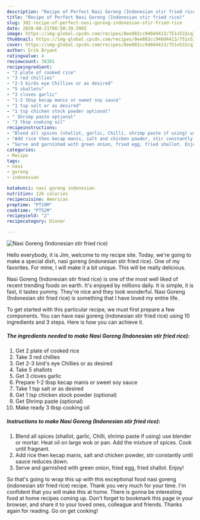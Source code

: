 ```yaml
---
description: "Recipe of Perfect Nasi Goreng (Indonesian stir fried rice)"
title: "Recipe of Perfect Nasi Goreng (Indonesian stir fried rice)"
slug: 382-recipe-of-perfect-nasi-goreng-indonesian-stir-fried-rice
date: 2020-08-21T08:50:39.590Z
image: https://img-global.cpcdn.com/recipes/8ee882cc940d4413/751x532cq70/nasi-goreng-indonesian-stir-fried-rice-recipe-main-photo.jpg
thumbnail: https://img-global.cpcdn.com/recipes/8ee882cc940d4413/751x532cq70/nasi-goreng-indonesian-stir-fried-rice-recipe-main-photo.jpg
cover: https://img-global.cpcdn.com/recipes/8ee882cc940d4413/751x532cq70/nasi-goreng-indonesian-stir-fried-rice-recipe-main-photo.jpg
author: Erik Bryant
ratingvalue: 4
reviewcount: 38301
recipeingredient:
- "2 plate of cooked rice"
- "3 red chillies"
- "2-3 birds eye Chillies or as desired"
- "5 shallots"
- "3 cloves garlic"
- "1-2 tbsp kecap manis or sweet soy sauce"
- "1 tsp salt or as desired"
- "1 tsp chicken stock powder optional"
- " Shrimp paste optional"
- "3 tbsp cooking oil"
recipeinstructions:
- "Blend all spices (shallot, garlic, Chilli, shrimp paste if using) use blender or mortar. Heat oil on large wok or pan. Add the mixture of spices. Cook until fragnant."
- "Add rice then kecap manis, salt and chicken powder, stir constantly until sauce reduces down."
- "Serve and garnished with green onion, fried egg, fried shallot. Enjoy!"
categories:
- Recipe
tags:
- nasi
- goreng
- indonesian

katakunci: nasi goreng indonesian 
nutrition: 126 calories
recipecuisine: American
preptime: "PT19M"
cooktime: "PT52M"
recipeyield: "2"
recipecategory: Dinner

---
```



![Nasi Goreng (Indonesian stir fried rice)](https://img-global.cpcdn.com/recipes/8ee882cc940d4413/751x532cq70/nasi-goreng-indonesian-stir-fried-rice-recipe-main-photo.jpg)

Hello everybody, it is Jim, welcome to my recipe site. Today, we're going to make a special dish, nasi goreng (indonesian stir fried rice). One of my favorites. For mine, I will make it a bit unique. This will be really delicious.



Nasi Goreng (Indonesian stir fried rice) is one of the most well liked of recent trending foods on earth. It's enjoyed by millions daily. It is simple, it is fast, it tastes yummy. They're nice and they look wonderful. Nasi Goreng (Indonesian stir fried rice) is something that I have loved my entire life.


To get started with this particular recipe, we must first prepare a few components. You can have nasi goreng (indonesian stir fried rice) using 10 ingredients and 3 steps. Here is how you can achieve it.

<!--inarticleads1-->

##### The ingredients needed to make Nasi Goreng (Indonesian stir fried rice):

1. Get 2 plate of cooked rice
1. Take 3 red chillies
1. Get 2-3 bird&#39;s eye Chillies or as desired
1. Take 5 shallots
1. Get 3 cloves garlic
1. Prepare 1-2 tbsp kecap manis or sweet soy sauce
1. Take 1 tsp salt or as desired
1. Get 1 tsp chicken stock powder (optional)
1. Get  Shrimp paste (optional)
1. Make ready 3 tbsp cooking oil




<!--inarticleads2-->

##### Instructions to make Nasi Goreng (Indonesian stir fried rice):

1. Blend all spices (shallot, garlic, Chilli, shrimp paste if using) use blender or mortar. Heat oil on large wok or pan. Add the mixture of spices. Cook until fragnant.
1. Add rice then kecap manis, salt and chicken powder, stir constantly until sauce reduces down.
1. Serve and garnished with green onion, fried egg, fried shallot. Enjoy!




So that's going to wrap this up with this exceptional food nasi goreng (indonesian stir fried rice) recipe. Thank you very much for your time. I'm confident that you will make this at home. There is gonna be interesting food at home recipes coming up. Don't forget to bookmark this page in your browser, and share it to your loved ones, colleague and friends. Thanks again for reading. Go on get cooking!
